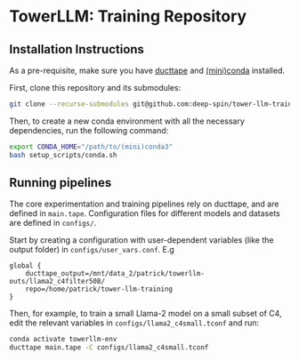 # TowerLLM: Training Repository

## Installation Instructions

As a pre-requisite, make sure you have [ducttape](https://github.com/CoderPat/ducttape) and [(mini)conda](https://docs.conda.io/en/latest/miniconda.html) installed.

First, clone this repository and its submodules:

```bash
git clone --recurse-submodules git@github.com:deep-spin/tower-llm-training.git
```

Then, to create a new conda environment with all the necessary dependencies, run the following command:

```bash
export CONDA_HOME="/path/to/(mini)conda3"
bash setup_scripts/conda.sh
```

## Running pipelines

The core experimentation and training pipelines rely on ducttape, and are defined in `main.tape`. 
Configuration files for different models and datasets are defined in `configs/`.

Start by creating a configuration with user-dependent variables (like the output folder) in `configs/user_vars.conf`. E.g
```
global {
    ducttape_output=/mnt/data_2/patrick/towerllm-outs/llama2_c4filter50B/
    repo=/home/patrick/tower-llm-training
}
```

Then, for example, to train a small Llama-2 model on a small subset of C4, edit the relevant variables in `configs/llama2_c4small.tconf` and run:

```bash
conda activate towerllm-env
ducttape main.tape -C configs/llama2_c4small.tconf
```